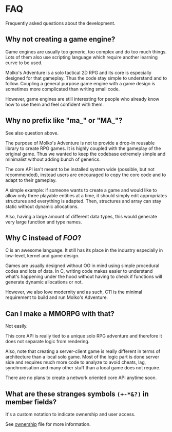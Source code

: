 # FAQ

Frequently asked questions about the development.

## Why not creating a game engine?

Game engines are usually too generic, too complex and do too much things. Lots
of them also use scripting language which require another learning curve to be
used.

Molko's Adventure is a solo tactical 2D RPG and its core is especially designed
for that gameplay. Thus the code stay simple to understand and to follow.
Coupling a general purpose game engine with a game design is sometimes more
complicated than writing small code.

However, game engines are still interesting for people who already know how to
use them and feel confident with them.

## Why no prefix like "ma_" or "MA_"?

See also question above.

The purpose of Molko's Adventure is not to provide a drop-in reusable library
to create RPG games. It is highly coupled with the gameplay of the original
game. Thus we wanted to keep the codebase extremely simple and minimalist
without adding bunch of generics.

The core API isn't meant to be installed system wide (possible, but not
recommended), instead users are encouraged to copy the core code and to adapt
to their gameplay.

A simple example: if someone wants to create a game and would like to allow
only three playable entities at a time, it should simply edit appropriates
structures and everything is adapted. Then, structures and array can stay
static without dynamic allocations.

Also, having a large amount of different data types, this would generate very
large function and type names.

## Why C instead of *FOO*?

C is an awesome language. It still has its place in the industry especially in
low-level, kernel and game design.

Games are usually designed without OO in mind using simple procedural codes and
lots of data. In C, writing code makes easier to understand what's happening
under the hood without having to check if functions will generate dynamic
allocations or not.

However, we also love modernity and as such, C11 is the minimal requirement to
build and run Molko's Adventure.

## Can I make a MMORPG with that?

Not easily.

This core API is really tied to a unique solo RPG adventure and therefore it
does not separate logic from rendering.

Also, note that creating a server-client game is really different in terms of
architecture than a local solo game. Most of the logic part is done server side
and requires much more code to analyze to avoid cheats, lag, synchronisation and
many other stuff than a local game does not require.

There are no plans to create a network oriented core API anytime soon.

## What are these stranges symbols `(+-*&?)` in member fields?

It's a custom notation to indicate ownership and user access.

See [ownership](ownership.md) file for more information.
